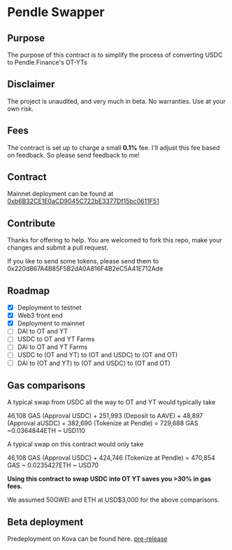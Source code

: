 # Pendle Swapper

## Purpose

The purpose of this contract is to simplify the process of converting USDC to Pendle.Finance's OT-YTs

## Disclaimer

The project is unaudited, and very much in beta. No warranties. Use at your own risk. 

## Fees

The contract is set up to charge a small **0.1%** fee. I'll adjust this fee based on feedback. So please send feedback to me!

## Contract 

Mainnet deployment can be found at [0xb6B32CE1E0aCD9045C722bE3377Df15bc0611F51](https://etherscan.io/address/0xb6B32CE1E0aCD9045C722bE3377Df15bc0611F51)

## Contribute

Thanks for offering to help. You are welcomed to fork this repo, make your changes and submit a pull request. 

If you like to send some tokens, please send them to 0x220d867A4B85F5B2dA0A816F4B2eC5A41E712Ade

## Roadmap

- [x] Deployment to testnet 
- [x] Web3 front end
- [x] Deployment to mainnet
- [ ] DAI to OT and YT
- [ ] USDC to OT and YT Farms
- [ ] DAI to OT and YT Farms
- [ ] USDC to (OT and YT) to (OT and USDC) to (OT and OT)
- [ ] DAI to (OT and YT) to (OT and USDC) to (OT and OT)

## Gas comparisons

A typical swap from USDC all the way to OT and YT would typically take

46,108 GAS (Approval USDC) + 251,993 (Deposit to AAVE) + 48,897 (Approval aUSDC) + 382,690 (Tokenize at Pendle) = 729,688 GAS ~0.0364844ETH ~ USD110

A typical swap on this contract would only take

46,108 GAS (Approval USDC) + 424,746 (Tokenize at Pendle) = 470,854 GAS ~ 0.0235427ETH ~ USD70

**Using this contract to swap USDC into OT YT saves you >30% in gas fees.**

We assumed 50GWEI and ETH at USD$3,000 for the above comparisons. 

## Beta deployment

Predeployment on Kova can be found here.
[pre-release](https://kovan.etherscan.io/address/0x9F6cec1B7bdD7B4fB2fe13637175aF2331Fc8020)

